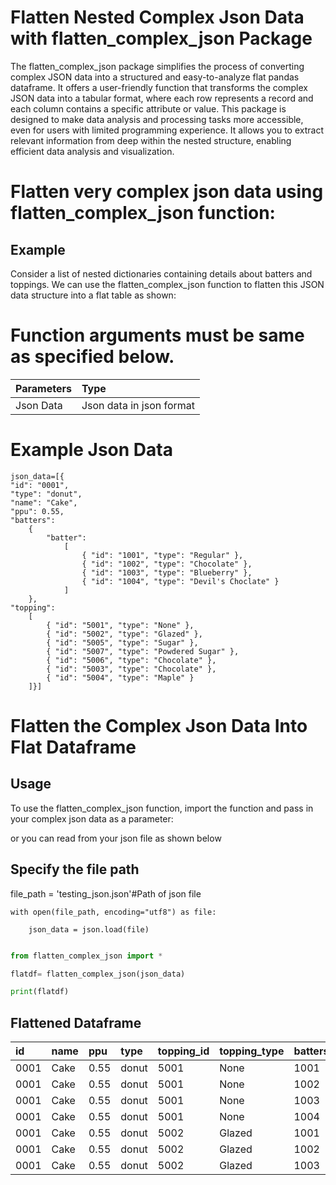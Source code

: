 # Flatten Nested Complex Json Data with flatten_complex_json Package

The flatten_complex_json package simplifies the process of converting complex JSON data into a structured and easy-to-analyze flat pandas dataframe. It offers a user-friendly function that transforms the complex JSON data into a tabular format, where each row represents a record and each column contains a specific attribute or value. This package is designed to make data analysis and processing tasks more accessible, even for users with limited programming experience. It allows you to extract relevant information from deep within the nested structure, enabling efficient data analysis and visualization. 

#  Flatten very complex json data using flatten_complex_json function:

## Example
Consider a list of nested dictionaries containing details about batters and toppings. We can use the flatten_complex_json function to flatten this JSON data structure into a flat table as shown:

# Function arguments must be same as specified below.

| Parameters| Type| 
| :-------- | :------- | 
| Json Data | Json data in json format |

# Example Json Data 
 
    json_data=[{
    "id": "0001",
    "type": "donut",
    "name": "Cake",
    "ppu": 0.55,
    "batters":
        {
            "batter":
                [
                    { "id": "1001", "type": "Regular" },
                    { "id": "1002", "type": "Chocolate" },
                    { "id": "1003", "type": "Blueberry" },
                    { "id": "1004", "type": "Devil's Choclate" }
                ]
        },
    "topping":
        [
            { "id": "5001", "type": "None" },
            { "id": "5002", "type": "Glazed" },
            { "id": "5005", "type": "Sugar" },
            { "id": "5007", "type": "Powdered Sugar" },
            { "id": "5006", "type": "Chocolate" },
            { "id": "5003", "type": "Chocolate" },
            { "id": "5004", "type": "Maple" }
        ]}]

# Flatten the Complex Json Data Into Flat Dataframe
## Usage
To use the flatten_complex_json function, import the function and pass in your complex json data as a parameter:

or you can read from your json file as shown below

## Specify the file path

file_path = 'testing_json.json'#Path of json file
 

    with open(file_path, encoding="utf8") as file:

        json_data = json.load(file)

```python

from flatten_complex_json import *

flatdf= flatten_complex_json(json_data)

print(flatdf) 
```

## Flattened Dataframe
| id| name| ppu | type | topping_id | topping_type               | batters_batter_id | batters_batter_type               |
| :-------- | :------- | :------------------------- |:-------- | :------- | :------------------------- |:-------- | :------- |
|0001|Cake|0.55|donut| 5001| None| 1001| Regular|
|0001|Cake|0.55|donut| 5001| None| 1002| Chocolate|
|0001|Cake|0.55|donut| 5001| None| 1003| Blueberry|
|0001|Cake|0.55|donut| 5001| None| 1004| Devil's Food|
|0001|Cake|0.55|donut| 5002| Glazed| 1001| Regular|
|0001|Cake|0.55|donut| 5002| Glazed| 1002| Chocolate|
|0001|Cake|0.55|donut| 5002| Glazed| 1003| Blueberry|